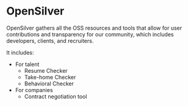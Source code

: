 # OpenSilver

OpenSilver gathers all the OSS resources and tools that allow for user contributions and transparency for our community, which includes developers, clients, and recruiters.

It includes:

- For talent
  - Resume Checker
  - Take-home Checker
  - Behavioral Checker
- For companies
  - Contract negotiation tool
